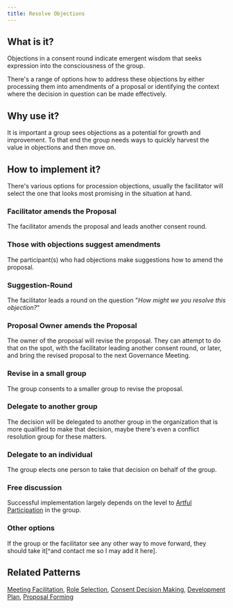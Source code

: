 ```yaml
---
title: Resolve Objections
---
```



## What is it? ##

Objections in a consent round indicate emergent wisdom that seeks expression into the consciousness of the group.

There's a range of options how to address these objections by either processing them into amendments of a proposal or identifying the context where the decision in question can be made effectively.


##  Why use it? ##

It is important a group sees objections as a potential for growth and improvement. To that end the group needs ways to quickly harvest the value in objections and then move on.


## How to implement it? ##

There's various options for procession objections, usually the facilitator will select the one that looks most promising in the situation at hand.

### Facilitator amends the Proposal ###

The facilitator amends the proposal and leads another consent round.

### Those with objections suggest amendments ###

The participant(s) who had objections make suggestions how to amend the proposal.

### Suggestion-Round ###

The facilitator leads a round on the question "_How might we you resolve this objection?_"

### Proposal Owner amends the Proposal ###

The owner of the proposal will revise the proposal. They can attempt to do that on the spot, with the facilitator leading another consent round, or later, and bring the revised proposal to the next Governance Meeting.

###  Revise in a small group ###

The group consents to a smaller group to revise the proposal.

### Delegate to another group ###

The decision will be delegated to another group in the organization that is more qualified to make that decision, maybe there's even a conflict resolution group for these matters.

### Delegate to an individual ###

The group elects one person to take that decision on behalf of the group.

### Free discussion ###

Successful implementation largely depends on the level to [Artful Participation](artful-participation) in the group.


### Other options ###

If the group or the facilitator see any other way to move forward, they should take it[^and contact me so I may add it here].


## Related Patterns ##

[Meeting Facilitation](meeting-facilitation.md), [Role Selection](role-selection), [Consent Decision Making](consent-decision-making), [Development Plan](development-plan), [Proposal Forming](proposal-forming)



